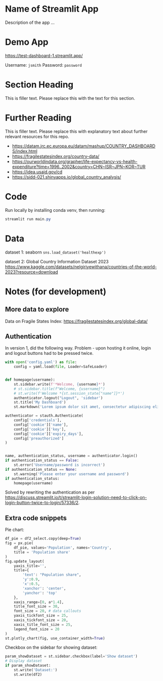 

# Name of Streamlit App

Description of the app ...

# Demo App

<!-- [![Streamlit App](<https://static.streamlit.io/badges/streamlit_badge_black_white.svg>)](<https://test-dashboard-1.streamlit.app/>) -->

https://test-dashboard-1.streamlit.app/

Username: `jsmith`
Password: `password`

# Section Heading

This is filler text. Please replace this with the text for this section.

# Further Reading

This is filler text. Please replace this with explanatory text about further relevant resources for this repo.
- https://datam.jrc.ec.europa.eu/datam/mashup/COUNTRY_DASHBOARDS/index.html
- https://fragilestatesindex.org/country-data/
- https://ourworldindata.org/grapher/life-expectancy-vs-health-expenditure?time=1996..2002&country=CHN~ISR~JPN~KOR~TUR
- https://idea.usaid.gov/cd
- https://sidd-021.shinyapps.io/global_country_analysis/

<!-- some comments here -->


<!-- Starter set:
https://blog.streamlit.io/streamlit-app-starter-kit-how-to-build-apps-faster/ -->


# Code

Run locally by installing conda venv, then running:
```powershell
streamlit run main.py
```

# Data

dataset 1:
seaborn `sns.load_dataset('healthexp')`

dataset 2:
Global Country Information Dataset 2023
https://www.kaggle.com/datasets/nelgiriyewithana/countries-of-the-world-2023?resource=download


# Notes (for development)

## More data to explore

Data on Fragile States Index: https://fragilestatesindex.org/global-data/



## Authentication

In version 1, did the following way. Problem - upon hosting it online, login and logout buttons had to be pressed twice. 

```py
with open('config.yaml') as file:
    config = yaml.load(file, Loader=SafeLoader)


def homepage(username):
    st.sidebar.write(f'*Welcome, {username}*')
    # st.sidebar.title(f"Welcome, {username}")
    # st.write(f'Welcome *{st.session_state["name"]}*')
    authenticator.logout("Logout", 'sidebar')
    st.title('My Dashboard')
    st.markdown('Lorem ipsum dolor sit amet, consectetur adipiscing elit. Curabitur a sapien id tellus vestibulum scelerisque vitae vitae mi. Donec rhoncus dignissim pulvinar. Aenean ut ex in lectus porta consectetur. Lorem ipsum dolor sit amet, consectetur adipiscing elit. Suspendisse ipsum mauris, porta vel facilisis in, iaculis at orci. Sed vitae aliquam velit. Nulla ornare magna vel lacus congue lobortis. Duis id suscipit tortor.')

authenticator = stauth.Authenticate(
    config['credentials'],
    config['cookie']['name'],
    config['cookie']['key'],
    config['cookie']['expiry_days'],
    config['preauthorized']
)


name, authentication_status, username = authenticator.login()
if authentication_status == False:
    st.error('Username/password is incorrect')
if authentication_status == None:
    st.warning('Please enter your username and password')
if authentication_status:
    homepage(username)

```

Solved by rewriting the authentication as per https://discuss.streamlit.io/t/streamlit-login-solution-need-to-click-on-login-button-twice-to-login/57336/2. 

## Extra code snippets

Pie chart:

```py
df_pie = df2_select.copy(deep=True)
fig = px.pie(
    df_pie, values='Population', names='Country',
    title = 'Population share'
)
fig.update_layout(
    yaxis_title='',
    title={
        'text': "Population share",
        'y':0.9,
        'x':0.5,
        'xanchor': 'center',
        'yanchor': 'top'
    },
    xaxis_range=[0, a*1.4],
    title_font_size = 30,
    font_size = 20, # data callouts
    yaxis_tickfont_size = 25,
    xaxis_tickfont_size = 20,
    xaxis_title_font_size = 25,
    legend_font_size = 20
)
st.plotly_chart(fig, use_container_width=True)
```

Checkbox on the sidebar for showing dataset:

```py
param_showDataset = st.sidebar.checkbox(label='Show dataset')
# Display dataset
if param_showDataset:
    st.write('Dataset:')
    st.write(df2)
```

